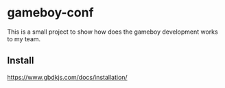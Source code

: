 # gameboy-conf
This is a small project to show how does the gameboy development works to my team.

## Install 

https://www.gbdkjs.com/docs/installation/